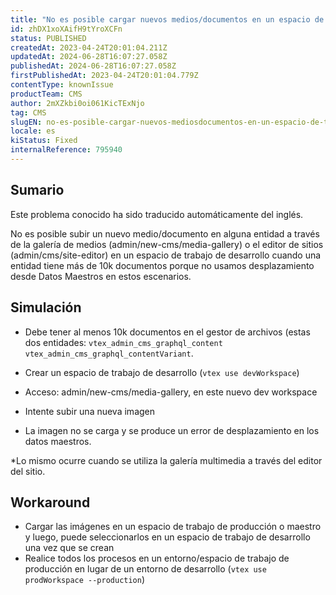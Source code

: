 ```yaml
---
title: "No es posible cargar nuevos medios/documentos en un espacio de trabajo de desarrollo cuando la entidad tiene más de 10k documentos."
id: zhDX1xoXAifH9tYroXCFn
status: PUBLISHED
createdAt: 2023-04-24T20:01:04.211Z
updatedAt: 2024-06-28T16:07:27.058Z
publishedAt: 2024-06-28T16:07:27.058Z
firstPublishedAt: 2023-04-24T20:01:04.779Z
contentType: knownIssue
productTeam: CMS
author: 2mXZkbi0oi061KicTExNjo
tag: CMS
slugEN: no-es-posible-cargar-nuevos-mediosdocumentos-en-un-espacio-de-trabajo-de-desarrollo-cuando-la-entidad-tiene-mas-de-10k-documentos
locale: es
kiStatus: Fixed
internalReference: 795940
---
```


## Sumario

<div class="alert alert-info">
  <p>Este problema conocido ha sido traducido automáticamente del inglés.</p>
</div>



No es posible subir un nuevo medio/documento en alguna entidad a través de la galería de medios (admin/new-cms/media-gallery) o el editor de sitios (admin/cms/site-editor) en un espacio de trabajo de desarrollo cuando una entidad tiene más de 10k documentos porque no usamos desplazamiento desde Datos Maestros en estos escenarios.



## Simulación




- Debe tener al menos 10k documentos en el gestor de archivos (estas dos entidades: `vtex_admin_cms_graphql_content`
`vtex_admin_cms_graphql_contentVariant`.


- Crear un espacio de trabajo de desarrollo (`vtex use devWorkspace`)
- Acceso: admin/new-cms/media-gallery, en este nuevo dev workspace
- Intente subir una nueva imagen
- La imagen no se carga y se produce un error de desplazamiento en los datos maestros.

*Lo mismo ocurre cuando se utiliza la galería multimedia a través del editor del sitio.



## Workaround




- Cargar las imágenes en un espacio de trabajo de producción o maestro y luego, puede seleccionarlos en un espacio de trabajo de desarrollo una vez que se crean
- Realice todos los procesos en un entorno/espacio de trabajo de producción en lugar de un entorno de desarrollo (`vtex use prodWorkspace --production`)





